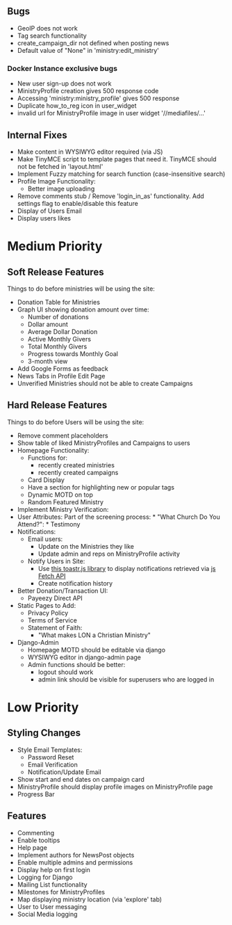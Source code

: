 ## Bugs
- GeoIP does not work
- Tag search functionality
- create_campaign_dir not defined when posting news
- Default value of "None" in 'ministry:edit_ministry'

### Docker Instance exclusive bugs
- New user sign-up does not work
- MinistryProfile creation gives 500 response code
- Accessing 'ministry:ministry_profile' gives 500 response
- Duplicate how_to_reg icon in user_widget
- invalid url for MinistryProfile image in user widget '//mediafiles/...'


## Internal Fixes
- Make content in WYSIWYG editor required (via JS)
- Make TinyMCE script to template pages that need it. TinyMCE should not be fetched in 'layout.html'
- Implement Fuzzy matching for search function (case-insensitive search)
- Profile Image Functionality:
    * Better image uploading
- Remove comments stub / Remove 'login_in_as' functionality. Add settings flag to enable/disable this feature
- Display of Users Email
- Display users likes


# Medium Priority 
## Soft Release Features
Things to do before ministries will be using the site:
- Donation Table for Ministries
- Graph UI showing donation amount over time:
    * Number of donations
    * Dollar amount
    * Average Dollar Donation
    * Active Monthly Givers
    * Total Monthly Givers
    * Progress towards Monthly Goal
    * 3-month view
- Add Google Forms as feedback
- News Tabs in Profile Edit Page
- Unverified Ministries should not be able to create Campaigns


## Hard Release Features
Things to do before Users will be using the site:
- Remove comment placeholders
- Show table of liked MinistryProfiles and Campaigns to users
- Homepage Functionality:
    * Functions for:
        - recently created ministries
        - recently created campaigns
    * Card Display
    * Have a section for highlighting new or popular tags
    * Dynamic MOTD on top
    * Random Featured Ministry
- Implement Ministry Verification:
- User Attributes:
    Part of the screening process:
        * "What Church Do You Attend?":
        * Testimony
- Notifications:
    * Email users:
        - Update on the Ministries they like
        - Update admin and reps on MinistryProfile activity
    * Notify Users in Site:
        - Use [this toastr.js library](https://github.com/CodeSeven/toastr) to display notifications retrieved via
        [js Fetch API](https://scotch.io/tutorials/how-to-use-the-javascript-fetch-api-to-get-data)
        - Create notification history
- Better Donation/Transaction UI:
    * Payeezy Direct API
- Static Pages to Add:
    * Privacy Policy
    * Terms of Service
    * Statement of Faith:
        - "What makes LON a Christian Ministry"
- Django-Admin
    * Homepage MOTD should be editable via django
    * WYSIWYG editor in django-admin page
    * Admin functions should be better:
        - logout should work
        - admin link should be visible for superusers who are logged in
    
    
    
# Low Priority
## Styling Changes
- Style Email Templates:
    * Password Reset
    * Email Verification
    * Notification/Update Email
- Show start and end dates on campaign card
- MinistryProfile should display profile images on MinistryProfile page
- Progress Bar

## Features
- Commenting
- Enable tooltips
- Help page
- Implement authors for NewsPost objects
- Enable multiple admins and permissions
- Display help on first login
- Logging for Django
- Mailing List functionality
- Milestones for MinistryProfiles
- Map displaying ministry location (via 'explore' tab)
- User to User messaging
- Social Media logging
